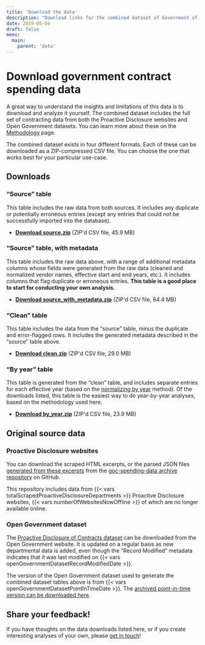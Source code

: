 ```yaml
---
title: 'Download the data'
description: "Download links for the combined dataset of Government of Canada contract spending, in CSV format."
date: 2019-05-04
draft: false
menu: 
  main:
    parent: 'data'
---
```


# Download government contract spending data

A great way to understand the insights and limitations of this data is to download and analyze it yourself. The combined dataset includes the full set of contracting data from both the Proactive Disclosure websites and Open Government datasets. You can learn more about these on the [Methodology](/methodology/) page.

The combined dataset exists in four different formats. Each of these can be downloaded as a ZIP-compressed CSV file. You can choose the one that works best for your particular use-case.

## Downloads

### “Source” table

This table includes the raw data from both sources. It includes any duplicate or potentially erroneous entries (except any entries that could not be successfully imported into the database).

- [**Download source.zip**](https://s3-us-west-2.amazonaws.com/goc-spending-export-20190519/public/source.zip) (ZIP'd CSV file, 45.9 MB)

### “Source” table, with metadata

This table includes the raw data above, with a range of additional metadata columns whose fields were generated from the raw data (cleaned and normalized vendor names, effective start and end years, etc.). It includes columns that flag duplicate or erroneous entries. **This table is a good place to start for conducting your own analysis.**

- [**Download source_with_metadata.zip**](https://s3-us-west-2.amazonaws.com/goc-spending-export-20190519/public/source_with_metadata.zip) (ZIP'd CSV file, 64.4 MB)

### “Clean” table

This table includes the data from the “source” table, minus the duplicate and error-flagged rows. It includes the generated metadata described in the “source” table above.

- [**Download clean.zip**](https://s3-us-west-2.amazonaws.com/goc-spending-export-20190519/public/clean.zip) (ZIP'd CSV file, 29.0 MB)

### “By year” table

This table is generated from the “clean” table, and includes separate entries for each effective year (based on the [normalizing by year](/methodology#normalizing-by-year) method). Of the downloads listed, this table is the easiest way to do year-by-year analyses, based on the methodology used here.

- [**Download by_year.zip**](https://s3-us-west-2.amazonaws.com/goc-spending-export-20190519/public/by_year.zip) (ZIP'd CSV file, 23.9 MB)

## Original source data

### Proactive Disclosure websites

You can download the scraped HTML excerpts, or the parsed JSON files [generated from these excerpts](/methodology/) from the [goc-spending-data archive repository](https://github.com/GoC-Spending/goc-spending-data) on GitHub. 

This repository includes data from {{< vars totalScrapedProactiveDisclosureDepartments >}} Proactive Disclosure websites, {{< vars numberOfWebsitesNowOffline >}} of which are no longer available online. 

### Open Government dataset

The [Proactive Disclosure of Contracts dataset](https://open.canada.ca/data/en/dataset/d8f85d91-7dec-4fd1-8055-483b77225d8b) can be downloaded from the Open Government website. It is updated on a regular basis as new departmental data is added, even though the “Record Modified” metadata indicates that it was last modified on {{< vars openGovernmentDatasetRecordModifiedDate >}}.

The version of the Open Government dataset used to generate the combined dataset tables above is from {{< vars openGovernmentDatasetPointInTimeDate >}}. The [archived point-in-time version can be downloaded here](https://s3-us-west-2.amazonaws.com/goc-spending-export-20190519/public/2019-03-24-contracts.zip).

## Share your feedback!

If you have thoughts on the data downloads listed here, or if you create interesting analyses of your own, please [get in touch](/about/#get-in-touch)! 
